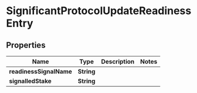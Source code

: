 

# SignificantProtocolUpdateReadinessEntry


## Properties

| Name | Type | Description | Notes |
|------------ | ------------- | ------------- | -------------|
|**readinessSignalName** | **String** |  |  |
|**signalledStake** | **String** |  |  |



